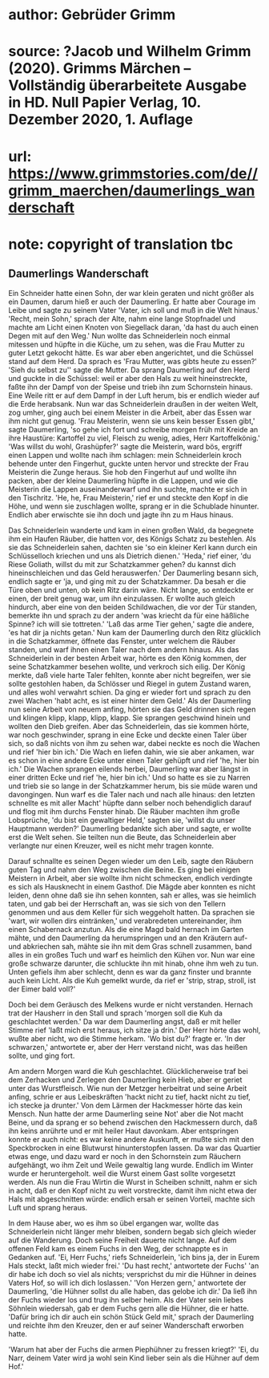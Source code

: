 # author: Gebrüder Grimm
# source: ?Jacob und Wilhelm Grimm (2020). Grimms Märchen – Vollständig überarbeitete Ausgabe in HD. Null Papier Verlag, 10. Dezember 2020, 1. Auflage
# url: https://www.grimmstories.com/de//grimm_maerchen/daumerlings_wanderschaft
# note: copyright of translation tbc

## Daumerlings Wanderschaft 

Ein Schneider hatte einen Sohn, der war klein geraten und nicht größer
als ein Daumen, darum hieß er auch der Daumerling. Er hatte aber Courage
im Leibe und sagte zu seinem Vater 'Vater, ich soll und muß in die Welt
hinaus.' 'Recht, mein Sohn,' sprach der Alte, nahm eine lange
Stopfnadel und machte am Licht einen Knoten von Siegellack daran, 'da
hast du auch einen Degen mit auf den Weg.' Nun wollte das Schneiderlein
noch einmal mitessen und hüpfte in die Küche, um zu sehen, was die Frau
Mutter zu guter Letzt gekocht hätte. Es war aber eben angerichtet, und
die Schüssel stand auf dem Herd. Da sprach es 'Frau Mutter, was gibts
heute zu essen?' 'Sieh du selbst zu'' sagte die Mutter. Da sprang
Daumerling auf den Herd und guckte in die Schüssel: weil er aber den
Hals zu weit hineinstreckte, faßte ihn der Dampf von der Speise und
trieb ihn zum Schornstein hinaus. Eine Weile ritt er auf dem Dampf in
der Luft herum, bis er endlich wieder auf die Erde herabsank. Nun war
das Schneiderlein draußen in der weiten Welt, zog umher, ging auch bei
einem Meister in die Arbeit, aber das Essen war ihm nicht gut genug.
'Frau Meisterin, wenn sie uns kein besser Essen gibt,' sagte
Daumerling, 'so gehe ich fort und schreibe morgen früh mit Kreide an
ihre Haustüre: Kartoffel zu viel, Fleisch zu wenig, adies, Herr
Kartoffelkönig.' 'Was willst du wohl, Grashüpfer?' sagte die
Meisterin, ward bös, ergriff einen Lappen und wollte nach ihm schlagen:
mein Schneiderlein kroch behende unter den Fingerhut, guckte unten
hervor und streckte der Frau Meisterin die Zunge heraus. Sie hob den
Fingerhut auf und wollte ihn packen, aber der kleine Daumerling hüpfte
in die Lappen, und wie die Meisterin die Lappen auseinanderwarf und ihn
suchte, machte er sich in den Tischritz. 'He, he, Frau Meisterin,'
rief er und steckte den Kopf in die Höhe, und wenn sie zuschlagen
wollte, sprang er in die Schublade hinunter. Endlich aber erwischte sie
ihn doch und jagte ihn zu m Haus hinaus.

Das Schneiderlein wanderte und kam in einen großen Wald, da begegnete
ihm ein Haufen Räuber, die hatten vor, des Königs Schatz zu bestehlen.
Als sie das Schneiderlein sahen, dachten sie 'so ein kleiner Kerl kann
durch ein Schlüsselloch kriechen und uns als Dietrich dienen.'
'Heda,' rief einer, 'du Riese Goliath, willst du mit zur Schatzkammer
gehen? du kannst dich hineinschleichen und das Geld herauswerfen.' Der
Daumerling besann sich, endlich sagte er 'ja, und ging mit zu der
Schatzkammer. Da besah er die Türe oben und unten, ob kein Ritz darin
wäre. Nicht lange, so entdeckte er einen, der breit genug war, um ihn
einzulassen. Er wollte auch gleich hindurch, aber eine von den beiden
Schildwachen, die vor der Tür standen, bemerkte ihn und sprach zu der
andern 'was kriecht da für eine häßliche Spinne? ich will sie
tottreten.' 'Laß das arme Tier gehen,' sagte die andere, 'es hat dir
ja nichts getan.' Nun kam der Daumerling durch den Ritz glücklich in
die Schatzkammer, öffnete das Fenster, unter welchem die Räuber standen,
und warf ihnen einen Taler nach dem andern hinaus. Als das Schneiderlein
in der besten Arbeit war, hörte es den König kommen, der seine
Schatzkammer besehen wollte, und verkroch sich eilig. Der König merkte,
daß viele harte Taler fehlten, konnte aber nicht begreifen, wer sie
sollte gestohlen haben, da Schlösser und Riegel in gutem Zustand waren,
und alles wohl verwahrt schien. Da ging er wieder fort und sprach zu den
zwei Wachen 'habt acht, es ist einer hinter dem Geld.' Als der
Daumerling nun seine Arbeit von neuem anfing, hörten sie das Geld
drinnen sich regen und klingen klipp, klapp, klipp, klapp. Sie sprangen
geschwind hinein und wollten den Dieb greifen. Aber das Schneiderlein,
das sie kommen hörte, war noch geschwinder, sprang in eine Ecke und
deckte einen Taler über sich, so daß nichts von ihm zu sehen war, dabei
neckte es noch die Wachen und rief 'hier bin ich.' Die Wach en liefen
dahin, wie sie aber ankamen, war es schon in eine andere Ecke unter
einen Taler gehüpft und rief 'he, hier bin ich.' Die Wachen sprangen
eilends herbei, Daumerling war aber längst in einer dritten Ecke und
rief 'he, hier bin ich.' Und so hatte es sie zu Narren und trieb sie
so lange in der Schatzkammer herum, bis sie müde waren und davongingen.
Nun warf es die Taler nach und nach alle hinaus: den letzten schnellte
es mit aller Macht' hüpfte dann selber noch behendiglich darauf und
flog mit ihm durchs Fenster hinab. Die Räuber machten ihm große
Lobsprüche, 'du bist ein gewaltiger Held,' sagten sie, 'willst du
unser Hauptmann werden?' Daumerling bedankte sich aber und sagte, er
wollte erst die Welt sehen. Sie teilten nun die Beute, das Schneiderlein
aber verlangte nur einen Kreuzer, weil es nicht mehr tragen konnte.

Darauf schnallte es seinen Degen wieder um den Leib, sagte den Räubern
guten Tag und nahm den Weg zwischen die Beine. Es ging bei einigen
Meistern in Arbeit, aber sie wollte ihm nicht schmecken, endlich
verdingte es sich als Hausknecht in einem Gasthof. Die Mägde aber
konnten es nicht leiden, denn ohne daß sie ihn sehen konnten, sah er
alles, was sie heimlich taten, und gab bei der Herrschaft an, was sie
sich von den Tellern genommen und aus dem Keller für sich weggeholt
hatten. Da sprachen sie 'wart, wir wollen dirs eintränken,' und
verabredeten untereinander, ihm einen Schabernack anzutun. Als die eine
Magd bald hernach im Garten mähte, und den Daumerling da herumspringen
und an den Kräutern auf- und abkriechen sah, mähte sie ihn mit dem Gras
schnell zusammen, band alles in ein großes Tuch und warf es heimlich den
Kühen vor. Nun war eine große schwarze darunter, die schluckte ihn mit
hinab, ohne ihm weh zu tun. Unten gefiels ihm aber schlecht, denn es war
da ganz finster und brannte auch kein Licht. Als die Kuh gemelkt wurde,
da rief er 'strip, strap, stroll, ist der Eimer bald voll?'

Doch bei dem Geräusch des Melkens wurde er nicht verstanden. Hernach
trat der Hausherr in den Stall und sprach 'morgen soll die Kuh da
geschlachtet werden.' Da war dem Daumerling angst, daß er mit heller
Stimme rief 'laßt mich erst heraus, ich sitze ja drin.' Der Herr hörte
das wohl, wußte aber nicht, wo die Stimme herkam. 'Wo bist du?' fragte
er. 'In der schwarzen,' antwortete er, aber der Herr verstand nicht,
was das heißen sollte, und ging fort.

Am andern Morgen ward die Kuh geschlachtet. Glücklicherweise traf bei
dem Zerhacken und Zerlegen den Daumerling kein Hieb, aber er geriet
unter das Wurstfleisch. Wie nun der Metzger herbeitrat und seine Arbeit
anfing, schrie er aus Leibeskräften 'hackt nicht zu tief, hackt nicht
zu tief, ich stecke ja drunter.' Von dem Lärmen der Hackmesser hörte
das kein Mensch. Nun hatte der arme Daumerling seine Not' aber die Not
macht Beine, und da sprang er so behend zwischen den Hackmessern durch,
daß ihn keins anrührte und er mit heiler Haut davonkam. Aber entspringen
konnte er auch nicht: es war keine andere Auskunft, er mußte sich mit
den Speckbrocken in eine Blutwurst hinunterstopfen lassen. Da war das
Quartier etwas enge, und dazu ward er noch in den Schornstein zum
Räuchern aufgehängt, wo ihm Zeit und Weile gewaltig lang wurde. Endlich
im Winter wurde er heruntergeholt. weil die Wurst einem Gast sollte
vorgesetzt werden. Als nun die Frau Wirtin die Wurst in Scheiben
schnitt, nahm er sich in acht, daß er den Kopf nicht zu weit
vorstreckte, damit ihm nicht etwa der Hals mit abgeschnitten würde:
endlich ersah er seinen Vorteil, machte sich Luft und sprang heraus.

In dem Hause aber, wo es ihm so übel ergangen war, wollte das
Schneiderlein nicht Iänger mehr bleiben, sondern begab sich gleich
wieder auf die Wanderung. Doch seine Freiheit dauerte nicht lange. Auf
dem offenen Feld kam es einem Fuchs in den Weg, der schnappte es in
Gedanken auf. 'Ei, Herr Fuchs,' riefs Schneiderlein, 'ich bins ja,
der in Eurem Hals steckt, laßt mich wieder frei.' 'Du hast recht,'
antwortete der Fuchs' 'an dir habe ich doch so viel als nichts;
versprichst du mir die Hühner in deines Vaters Hof, so will ich dich
loslassen.' 'Von Herzen gern,' antwortete der Daumerling, 'die
Hühner sollst du alle haben, das gelobe ich dir.' Da ließ ihn der Fuchs
wieder los und trug ihn selber heim. Als der Vater sein liebes Söhnlein
wiedersah, gab er dem Fuchs gern alle die Hühner, die er hatte. 'Dafür
bring ich dir auch ein schön Stück Geld mit,' sprach der Daumerling und
reichte ihm den Kreuzer, den er auf seiner Wanderschaft erworben hatte.

'Warum hat aber der Fuchs die armen Piephühner zu fressen kriegt?'
'Ei, du Narr, deinem Vater wird ja wohl sein Kind lieber sein als die
Hühner auf dem Hof.'
